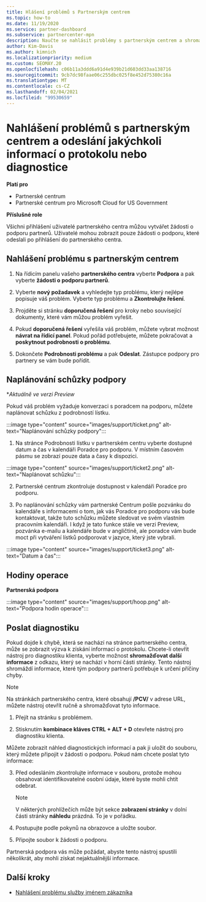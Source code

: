 ```yaml
---
title: Hlášení problémů s Partnerským centrem
ms.topic: how-to
ms.date: 11/19/2020
ms.service: partner-dashboard
ms.subservice: partnercenter-mpn
description: Naučte se nahlásit problémy s partnerským centrem a shromažďovat diagnostické informace pro tým podpory pro partnery.
author: Kim-Davis
ms.author: kimnich
ms.localizationpriority: medium
ms.custom: SEOMAY.20
ms.openlocfilehash: c06b11a3ddd6a91d4e939b21d603dd33aa138716
ms.sourcegitcommit: 9cb7dc98faae06c255dbc025f8e452d75380c16a
ms.translationtype: MT
ms.contentlocale: cs-CZ
ms.lasthandoff: 02/04/2021
ms.locfileid: "99530659"
---
```

# <a name="how-to-report-problems-with-partner-center-and-submit-any-log-or-diagnostics-information"></a>Nahlášení problémů s partnerským centrem a odeslání jakýchkoli informací o protokolu nebo diagnostice

**Platí pro**

- Partnerské centrum
- Partnerské centrum pro Microsoft Cloud for US Government

**Příslušné role**

Všichni přihlášení uživatelé partnerského centra můžou vytvářet žádosti o podporu partnerů. Uživatelé mohou zobrazit pouze žádosti o podporu, které odeslali po přihlášení do partnerského centra.

## <a name="report-a-problem-with-the-partner-center"></a>Nahlášení problému s partnerským centrem

1. Na řídicím panelu vašeho **partnerského centra** vyberte **Podpora** a pak vyberte **žádosti o podporu partnerů**.

2. Vyberte **nový požadavek** a vyhledejte typ problému, který nejlépe popisuje váš problém. Vyberte typ problému a **Zkontrolujte řešení**.

3. Projděte si stránku **doporučená řešení** pro kroky nebo související dokumenty, které vám můžou problém vyřešit.

4. Pokud **doporučená řešení** vyřešila váš problém, můžete vybrat možnost **návrat na řídicí panel**. Pokud pořád potřebujete, můžete pokračovat a **poskytnout podrobnosti o problému**.

5. Dokončete **Podrobnosti problému** a pak **Odeslat**. Zástupce podpory pro partnery se vám bude pořídit.

## <a name="schedule-a-support-appointment"></a>Naplánování schůzky podpory 

**Aktuálně ve verzi Preview*

Pokud váš problém vyžaduje konverzaci s poradcem na podporu, můžete naplánovat schůzku z podrobností lístku.

:::image type="content" source="images/support/ticket.png" alt-text="Naplánování schůzky podpory":::

1.  Na stránce Podrobnosti lístku v partnerském centru vyberte dostupné datum a čas v kalendáři Poradce pro podporu. V místním časovém pásmu se zobrazí pouze data a časy k dispozici.

:::image type="content" source="images/support/ticket2.png" alt-text="Naplánovat schůzku":::

2. Partnerské centrum zkontroluje dostupnost v kalendáři Poradce pro podporu.

1. Po naplánování schůzky vám partnerské Centrum pošle pozvánku do kalendáře s informacemi o tom, jak vás Poradce pro podporu vás bude kontaktovat, takže tuto schůzku můžete sledovat ve svém vlastním pracovním kalendáři.  I když je tato funkce stále ve verzi Preview, pozvánka e-mailu a kalendáře bude v angličtině, ale poradce vám bude moct při vytváření lístků podporovat v jazyce, který jste vybrali.

:::image type="content" source="images/support/ticket3.png" alt-text="Datum a čas":::

## <a name="hours-of-operation"></a>Hodiny operace

**Partnerská podpora**

:::image type="content" source="images/support/hoop.png" alt-text="Podpora hodin operace":::

## <a name="send-diagnostics"></a>Poslat diagnostiku

Pokud dojde k chybě, která se nachází na stránce partnerského centra, může se zobrazit výzva k získání informací o protokolu. Chcete-li otevřít nástroj pro diagnostiku klienta, vyberte možnost **shromažďovat další informace** z odkazu, který se nachází v horní části stránky. Tento nástroj shromáždí informace, které tým podpory partnerů potřebuje k určení příčiny chyby. 

>[!NOTE]
>Na stránkách partnerského centra, které obsahují **/PCV/** v adrese URL, můžete nástroj otevřít ručně a shromažďovat tyto informace.

1. Přejít na stránku s problémem.

2. Stisknutím **kombinace kláves CTRL + ALT + D** otevřete nástroj pro diagnostiku klienta.

Můžete zobrazit náhled diagnostických informací a pak ji uložit do souboru, který můžete připojit v žádosti o podporu. Pokud nám chcete poslat tyto informace:

3. Před odesláním zkontrolujte informace v souboru, protože mohou obsahovat identifikovatelné osobní údaje, které byste mohli chtít odebrat.

    >[!NOTE]
    >V některých prohlížečích může být sekce **zobrazení stránky** v dolní části stránky **náhledu** prázdná. To je v pořádku.

4. Postupujte podle pokynů na obrazovce a uložte soubor.

5. Připojte soubor k žádosti o podporu.

Partnerská podpora vás může požádat, abyste tento nástroj spustili několikrát, aby mohli získat nejaktuálnější informace.

## <a name="next-steps"></a>Další kroky

- [Nahlášení problému služby jménem zákazníka](report-problems-on-behalf-of-a-customer.md)
